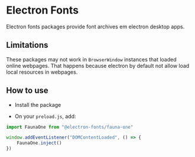 # Electron Fonts

Electron fonts packages provide font archives em electron desktop apps.

## Limitations

These packages may not work in `BrowserWindow` instances that loaded online webpages. That happens because electron by default not allow load local resources in webpages.

## How to use

* Install the package

* On your `preload.js`, add:

```ts
import FaunaOne from "@electron-fonts/fauna-one"

window.addEventListener("DOMContentLoaded", () => {
    FaunaOne.inject()
})
```